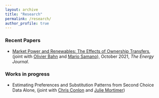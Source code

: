 ```yaml
---
layout: archive
title: "Research"
permalink: /research/
author_profile: true
---
```


### Recent Papers

- [Market Power and Renewables: The Effects of Ownership Transfers](http://www.iaee.org/en/publications/ejarticle.aspx?id=3709), (joint with [Olivier Bahn](http://neumann.hec.ca/pages/olivier.bahn/anglais/anglais.htm) and [Mario Samano](http://tintin.hec.ca/pages/mario.samano/)), October 2021, _The Energy Journal_.

### Works in progress

- Estimating Preferences and Substitution Patterns from Second Choice Data Alone, (joint with [Chris Conlon](https://chrisconlon.github.io/index.html) and [Julie Mortimer](https://juliemortimer.weebly.com/))
